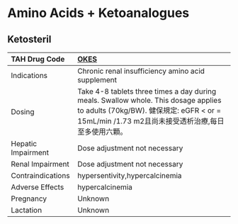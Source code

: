 # Amino Acids + Ketoanalogues

## Ketosteril

| TAH Drug Code      | [OKES](https://www.tahsda.org.tw/drugs/hissearch.php?drug_code=OKES)                                                                                                                  |
|:-------------------|:--------------------------------------------------------------------------------------------------------------------------------------------------------------------------------------|
| Indications        | Chronic renal insufficiency amino acid supplement                                                                                                                                     |
| Dosing             | Take 4-8 tablets three times a day during meals. Swallow whole. This dosage applies to adults (70kg/BW). 健保規定: eGFR < or = 15mL/min /1.73 m2且尚未接受透析治療,每日至多使用六顆。 |
| Hepatic Impairment | Dose adjustment not necessary                                                                                                                                                         |
| Renal Impairment   | Dose adjustment not necessary                                                                                                                                                         |
| Contraindications  | hypersentivity,hypercalcinemia                                                                                                                                                        |
| Adverse Effects    | hypercalcinemia                                                                                                                                                                       |
| Pregnancy          | Unknown                                                                                                                                                                               |
| Lactation          | Unknown                                                                                                                                                                               |

